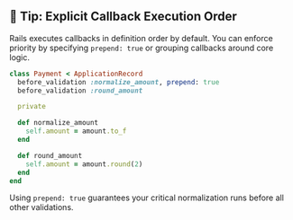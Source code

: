 ## 🎯 Tip: Explicit Callback Execution Order

Rails executes callbacks in definition order by default. You can enforce priority by specifying `prepend: true` or grouping callbacks around core logic.

```ruby
class Payment < ApplicationRecord
  before_validation :normalize_amount, prepend: true
  before_validation :round_amount

  private

  def normalize_amount
    self.amount = amount.to_f
  end

  def round_amount
    self.amount = amount.round(2)
  end
end
```

Using `prepend: true` guarantees your critical normalization runs before all other validations.